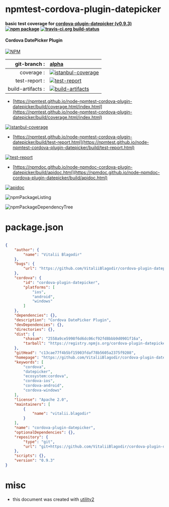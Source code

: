 # npmtest-cordova-plugin-datepicker

#### basic test coverage for  [cordova-plugin-datepicker (v0.9.3)](https://github.com/VitaliiBlagodir/cordova-plugin-datepicker)  [![npm package](https://img.shields.io/npm/v/npmtest-cordova-plugin-datepicker.svg?style=flat-square)](https://www.npmjs.org/package/npmtest-cordova-plugin-datepicker) [![travis-ci.org build-status](https://api.travis-ci.org/npmtest/node-npmtest-cordova-plugin-datepicker.svg)](https://travis-ci.org/npmtest/node-npmtest-cordova-plugin-datepicker)

#### Cordova DatePicker Plugin

[![NPM](https://nodei.co/npm/cordova-plugin-datepicker.png?downloads=true&downloadRank=true&stars=true)](https://www.npmjs.com/package/cordova-plugin-datepicker)

| git-branch : | [alpha](https://github.com/npmtest/node-npmtest-cordova-plugin-datepicker/tree/alpha)|
|--:|:--|
| coverage : | [![istanbul-coverage](https://npmtest.github.io/node-npmtest-cordova-plugin-datepicker/build/coverage.badge.svg)](https://npmtest.github.io/node-npmtest-cordova-plugin-datepicker/build/coverage.html/index.html)|
| test-report : | [![test-report](https://npmtest.github.io/node-npmtest-cordova-plugin-datepicker/build/test-report.badge.svg)](https://npmtest.github.io/node-npmtest-cordova-plugin-datepicker/build/test-report.html)|
| build-artifacts : | [![build-artifacts](https://npmtest.github.io/node-npmtest-cordova-plugin-datepicker/glyphicons_144_folder_open.png)](https://github.com/npmtest/node-npmtest-cordova-plugin-datepicker/tree/gh-pages/build)|

- [https://npmtest.github.io/node-npmtest-cordova-plugin-datepicker/build/coverage.html/index.html](https://npmtest.github.io/node-npmtest-cordova-plugin-datepicker/build/coverage.html/index.html)

[![istanbul-coverage](https://npmtest.github.io/node-npmtest-cordova-plugin-datepicker/build/screenCapture.buildCi.browser.%252Ftmp%252Fbuild%252Fcoverage.lib.html.png)](https://npmtest.github.io/node-npmtest-cordova-plugin-datepicker/build/coverage.html/index.html)

- [https://npmtest.github.io/node-npmtest-cordova-plugin-datepicker/build/test-report.html](https://npmtest.github.io/node-npmtest-cordova-plugin-datepicker/build/test-report.html)

[![test-report](https://npmtest.github.io/node-npmtest-cordova-plugin-datepicker/build/screenCapture.buildCi.browser.%252Ftmp%252Fbuild%252Ftest-report.html.png)](https://npmtest.github.io/node-npmtest-cordova-plugin-datepicker/build/test-report.html)

- [https://npmdoc.github.io/node-npmdoc-cordova-plugin-datepicker/build/apidoc.html](https://npmdoc.github.io/node-npmdoc-cordova-plugin-datepicker/build/apidoc.html)

[![apidoc](https://npmdoc.github.io/node-npmdoc-cordova-plugin-datepicker/build/screenCapture.buildCi.browser.%252Ftmp%252Fbuild%252Fapidoc.html.png)](https://npmdoc.github.io/node-npmdoc-cordova-plugin-datepicker/build/apidoc.html)

![npmPackageListing](https://npmtest.github.io/node-npmtest-cordova-plugin-datepicker/build/screenCapture.npmPackageListing.svg)

![npmPackageDependencyTree](https://npmtest.github.io/node-npmtest-cordova-plugin-datepicker/build/screenCapture.npmPackageDependencyTree.svg)



# package.json

```json

{
    "author": {
        "name": "Vitalii Blagodir"
    },
    "bugs": {
        "url": "https://github.com/VitaliiBlagodir/cordova-plugin-datepicker/issues"
    },
    "cordova": {
        "id": "cordova-plugin-datepicker",
        "platforms": [
            "ios",
            "android",
            "windows"
        ]
    },
    "dependencies": {},
    "description": "Cordova DatePicker Plugin",
    "devDependencies": {},
    "directories": {},
    "dist": {
        "shasum": "2558a9ce5998f6d6dc06cf92fd8bbb9d0901f16a",
        "tarball": "https://registry.npmjs.org/cordova-plugin-datepicker/-/cordova-plugin-datepicker-0.9.3.tgz"
    },
    "gitHead": "c13cae77f4b5bf15903fdaf78b5605a2375f9208",
    "homepage": "https://github.com/VitaliiBlagodir/cordova-plugin-datepicker",
    "keywords": [
        "cordova",
        "datepicker",
        "ecosystem:cordova",
        "cordova-ios",
        "cordova-android",
        "cordova-windows"
    ],
    "license": "Apache 2.0",
    "maintainers": [
        {
            "name": "vitalii.blagodir"
        }
    ],
    "name": "cordova-plugin-datepicker",
    "optionalDependencies": {},
    "repository": {
        "type": "git",
        "url": "git+https://github.com/VitaliiBlagodir/cordova-plugin-datepicker.git"
    },
    "scripts": {},
    "version": "0.9.3"
}
```



# misc
- this document was created with [utility2](https://github.com/kaizhu256/node-utility2)
